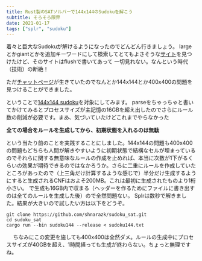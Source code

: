 ```yaml
---
title: Rust製のSATソルバーで144x144のSudokuを解こう
subtitle: そろそろ限界
date: 2021-01-17
tags: ["splr", "sudoku"]
---
```


着々と巨大なSudokuが解けるようになったのでどんどん行きましょう。
largeとかgiantとかを追加キーワードにして検索してとてもよさそうな[サイト](https://sudokugeant.cabanova.com/noflash.html)を見つけたけど、そのサイトはflushで書いてあって
一切見れない。なんという時代（技術）の断絶！

ただ[チャットページ](http://forum.enjoysudoku.com/giant-sudoku-s-16x16-25x25-36x36-100x100-t6578.html)が生きていたのでなんとか144x144とか400x400の問題を見つけることができました。

ということで[144x144 sudoku](http://forum.enjoysudoku.com/giant-sudoku-s-16x16-25x25-36x36-100x100-t6578.html#p68796)を対象にしてみます。
parseをちゃっちゃと書いてかけてみるとプロセスサイズが主記憶の16GBを超え出したのでさらにルール数の削減が必要です。まあ、気づいていたけどこれまでやらなかった

**全ての場合をルールを生成してから、初期状態を入れるのは無駄**

という当たり前のことを実践することにしました。144x144の問題も400x400の問題もどちらも人間が解きやすいように初期状態で結構なセルが埋まっているのでそれらに関する無意味なルールの作成を止めれば、本当に次数が1下がるくらいの効果が期待できるのではなかろうか。さらに二重にルールを作成していたところがあったので（上三角だけ計算するような感じで）半分だけ生成するようにすると生成されるCNFはおよそ200MB。これは最初に生成されたものより1桁小さい。
で生成も16GB内で収まる（ヘッダーを作るためにファイルに書き出すのは全てのルールを生成した後）ので全然問題ない。
Splrは数秒で解きました。結果が大きいので試したい方は以下をどうぞ。

```
git clone https://github.com/shnarazk/sudoku_sat.git
cd sudoku_sat
cargo run --bin sudoku144 --release < sudoku144.txt
```
　
ちなみにこの変更を施しても400x400は全然ダメ。ルールの生成中にプロセスサイズが40GBを超え、1時間経っても生成が終わらない。ちょっと無理ですね。
